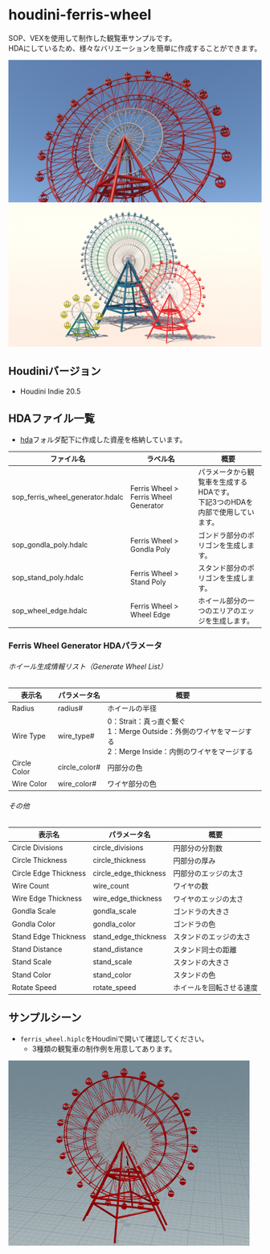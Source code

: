 # houdini-ferris-wheel
SOP、VEXを使用して制作した観覧車サンプルです。<br>
HDAにしているため、様々なバリエーションを簡単に作成することができます。

<img src="ReadMeContents/01_ferris_wheel_many.PNG" width="520" alt=""/>

<img src="ReadMeContents/02_ferris_wheel_bottom_top.PNG" width="600" alt=""/>


## Houdiniバージョン
- Houdini Indie 20.5

## HDAファイル一覧

* <a href="hda">hda</a>フォルダ配下に作成した資産を格納しています。<br>

| ファイル名 | ラベル名 | 概要 |
|----------------|--------------------|--------------------|
| sop_ferris_wheel_generator.hdalc | Ferris Wheel > Ferris Wheel Generator | パラメータから観覧車を生成するHDAです。<br>下記3つのHDAを内部で使用しています。 |
| sop_gondla_poly.hdalc | Ferris Wheel > Gondla Poly | ゴンドラ部分のポリゴンを生成します。 |
| sop_stand_poly.hdalc | Ferris Wheel > Stand Poly | スタンド部分のポリゴンを生成します。 |
| sop_wheel_edge.hdalc | Ferris Wheel > Wheel Edge | ホイール部分の一つのエリアのエッジを生成します。 |

### Ferris Wheel Generator HDAパラメータ

###### ホイール生成情報リスト（Generate Wheel List）

| 表示名 | パラメータ名 | 概要 |
| - | - | - |
| Radius | radius# | ホイールの半径 |
| Wire Type | wire_type# | 0：Strait：真っ直ぐ繋ぐ<br>1：Merge Outside：外側のワイヤをマージする<br>2：Merge Inside：内側のワイヤをマージする |
| Circle Color | circle_color# | 円部分の色 |
| Wire Color | wire_color# | ワイヤ部分の色 |

###### その他

| 表示名 | パラメータ名 | 概要 |
| - | - | - |
| Circle Divisions | circle_divisions | 円部分の分割数 |
| Circle Thickness | circle_thickness | 円部分の厚み |
| Circle Edge Thickness | circle_edge_thickness | 円部分のエッジの太さ |
| Wire Count | wire_count | ワイヤの数 |
| Wire Edge Thickness | wire_edge_thickness | ワイヤのエッジの太さ |
| Gondla Scale | gondla_scale | ゴンドラの大きさ |
| Gondla Color | gondla_color | ゴンドラの色 |
| Stand Edge Thickness | stand_edge_thickness | スタンドのエッジの太さ |
| Stand Distance | stand_distance | スタンド同士の距離 |
| Stand Scale | stand_scale | スタンドの大きさ |
| Stand Color | stand_color | スタンドの色 |
| Rotate Speed | rotate_speed | ホイールを回転させる速度 |

## サンプルシーン

* `ferris_wheel.hiplc`をHoudiniで開いて確認してください。
  * 3種類の観覧車の制作例を用意してあります。

<img src="ReadMeContents/03_ferris_wheel_single.png" width="480" alt=""/>
